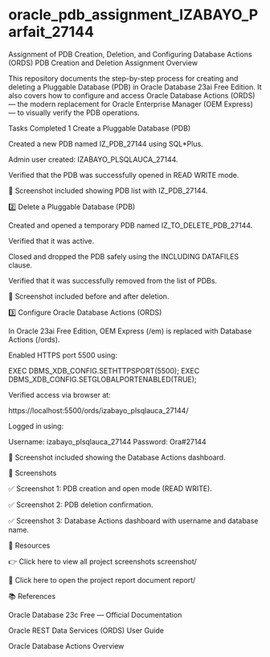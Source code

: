 # oracle_pdb_assignment_IZABAYO_Parfait_27144

Assignment of PDB Creation, Deletion, and Configuring Database Actions (ORDS)
 PDB Creation and Deletion Assignment
Overview

This repository documents the step-by-step process for creating and deleting a Pluggable Database (PDB) in Oracle Database 23ai Free Edition.
It also covers how to configure and access Oracle Database Actions (ORDS) — the modern replacement for Oracle Enterprise Manager (OEM Express) — to visually verify the PDB operations.

 Tasks Completed
1️ Create a Pluggable Database (PDB)

Created a new PDB named IZ_PDB_27144 using SQL*Plus.

Admin user created: IZABAYO_PLSQLAUCA_27144.

Verified that the PDB was successfully opened in READ WRITE mode.

📸 Screenshot included showing PDB list with IZ_PDB_27144.

2️⃣ Delete a Pluggable Database (PDB)

Created and opened a temporary PDB named IZ_TO_DELETE_PDB_27144.

Verified that it was active.

Closed and dropped the PDB safely using the INCLUDING DATAFILES clause.

Verified that it was successfully removed from the list of PDBs.

📸 Screenshot included before and after deletion.

3️⃣ Configure Oracle Database Actions (ORDS)

In Oracle 23ai Free Edition, OEM Express (/em) is replaced with Database Actions (/ords).

Enabled HTTPS port 5500 using:

EXEC DBMS_XDB_CONFIG.SETHTTPSPORT(5500);
EXEC DBMS_XDB_CONFIG.SETGLOBALPORTENABLED(TRUE);


Verified access via browser at:

https://localhost:5500/ords/izabayo_plsqlauca_27144/


Logged in using:

Username: izabayo_plsqlauca_27144
Password: Ora#27144


📸 Screenshot included showing the Database Actions dashboard.

📸 Screenshots

✅ Screenshot 1: PDB creation and open mode (READ WRITE).

✅ Screenshot 2: PDB deletion confirmation.

✅ Screenshot 3: Database Actions dashboard with username and database name.

📂 Resources

👉 Click here to view all project screenshots screenshot/

📄 Click here to open the project report document report/

📚 References

Oracle Database 23c Free — Official Documentation

Oracle REST Data Services (ORDS) User Guide

Oracle Database Actions Overview
